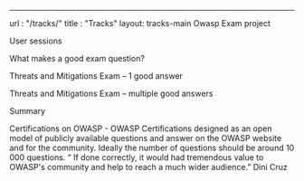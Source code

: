 ---
url   : "/tracks/"
title : "Tracks"
layout: tracks-main
Owasp Exam project 

User sessions

What makes a good exam question?

Threats and Mitigations Exam – 1 good answer

Threats and Mitigations Exam – multiple good answers

Summary

Certifications on OWASP - OWASP Certifications designed as an open model of publicly available questions and answer on the OWASP website and for the community. 
Ideally the number of questions should be around 10 000 questions. “ If done correctly, it would had tremendous value to OWASP's community and help to reach a much wider audience.” Dini Cruz
